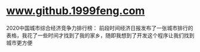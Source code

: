# www.github.1999feng.com
2020中国城市综合经济竞争力排行榜：
前段时间经济日报发布了一张城市排行的表格，我花了一些时间才找到了我的家乡，随即我想到了开发这个程序让我们找到城市更方便

